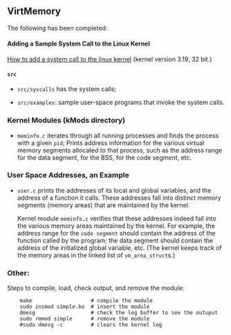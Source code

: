 ## VirtMemory


The following has been completed: 

#### Adding a Sample System Call to the Linux Kernel

[How to add a system call to the linux kernel](https://github.com/david-dobor/VirtualMemory/tree/master/Preliminaries) (kernel version 3.19, 32 bit.)


#### `src`

+ `src/syscalls` has the system calls; 

+ `src/examples`: sample user-space 
   programs that invoke the system calls.   


### Kernel Modules (kMods directory)

+ `meminfo.c` iterates through all running processes and finds the
   process with a given `pid`; Prints address information for the
   various virtual memory segments allocated to that process, such as
   the address range for the data segment, for the BSS, for the code
   segment, etc.


### User Space Addresses, an Example

+ `user.c` prints the addresses of its local and global variables, and
   the address of a function it calls. These addresses fall into
   distinct memory segments (memory areas) that are maintained by the
   kernel.
   
   Kernel module `meminfo.c` verifies that these addresses indeed fall
   into the various memory areas maintained by the kernel. For
   example, the address range for the `code segment` should contain
   the address of the function called by the program; the data segment
   should contain the address of the initialized global variable,
   etc. (The kernel keeps track of the memory areas in the linked list
   of `vm_area_struct`s.)


### Other: 
   
Steps to compile, load, check output, and remove the module:

        make                   # compile the module 
        sudo insmod simple.ko  # insert the module
        dmesg                  # check the log buffer to see the outuput
        sudo rmmod simple      # remove the module
        #sudo dmesg -c         # clears the kernel log
